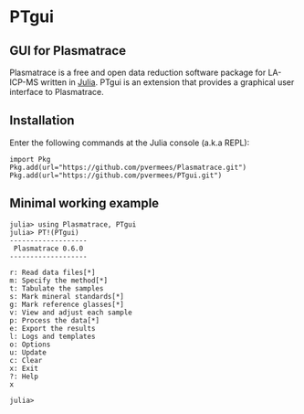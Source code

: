 # PTgui

## GUI for Plasmatrace

Plasmatrace is a free and open data reduction software package for
LA-ICP-MS written in [Julia](https://julialang.org/). PTgui is an
extension that provides a graphical user interface to Plasmatrace.

## Installation

Enter the following commands at the Julia console (a.k.a REPL):

```
import Pkg
Pkg.add(url="https://github.com/pvermees/Plasmatrace.git")
Pkg.add(url="https://github.com/pvermees/PTgui.git")
```

## Minimal working example

```
julia> using Plasmatrace, PTgui
julia> PT!(PTgui)
-------------------
 Plasmatrace 0.6.0 
-------------------

r: Read data files[*]
m: Specify the method[*]
t: Tabulate the samples
s: Mark mineral standards[*]
g: Mark reference glasses[*]
v: View and adjust each sample
p: Process the data[*]
e: Export the results
l: Logs and templates
o: Options
u: Update
c: Clear
x: Exit
?: Help
x

julia> 
```

